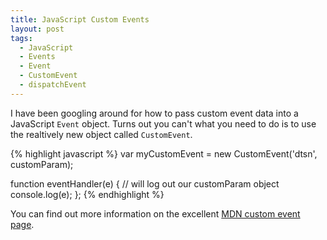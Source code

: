 ```yaml
--- 
title: JavaScript Custom Events
layout: post
tags: 
  - JavaScript
  - Events
  - Event
  - CustomEvent
  - dispatchEvent
---
```


I have been googling around for how to pass custom event data into a JavaScript `Event` object. Turns out you can't what you need to do is to use the realtively new object called `CustomEvent`.

{% highlight javascript %}
var myCustomEvent = new CustomEvent('dtsn', customParam);

function eventHandler(e) {
	// will log out our customParam object
	console.log(e);
};
{% endhighlight %}

You can find out more information on the excellent [MDN custom event page](https://developer.mozilla.org/en-US/docs/Web/Guide/Events/Creating_and_triggering_events). 